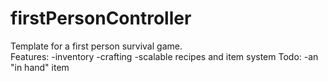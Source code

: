 # firstPersonController
Template for a first person survival game.  
Features:
	-inventory
	-crafting
	-scalable recipes and item system
Todo:
	-an "in hand" item
	
